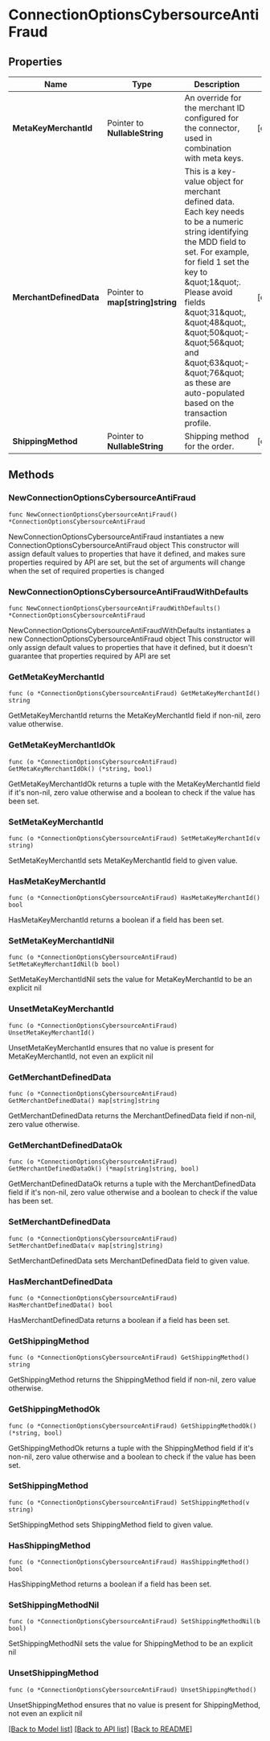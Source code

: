 # ConnectionOptionsCybersourceAntiFraud

## Properties

Name | Type | Description | Notes
------------ | ------------- | ------------- | -------------
**MetaKeyMerchantId** | Pointer to **NullableString** | An override for the merchant ID configured for the connector, used in combination with meta keys. | [optional] 
**MerchantDefinedData** | Pointer to **map[string]string** | This is a key-value object for merchant defined data. Each key needs to be a numeric string identifying the MDD field to set. For example, for field 1 set the key to \&quot;1\&quot;.  Please avoid fields \&quot;31\&quot;, \&quot;48\&quot;, \&quot;50\&quot;-\&quot;56\&quot; and \&quot;63\&quot;-\&quot;76\&quot; as these are auto-populated based on the transaction profile. | [optional] 
**ShippingMethod** | Pointer to **NullableString** | Shipping method for the order. | [optional] 

## Methods

### NewConnectionOptionsCybersourceAntiFraud

`func NewConnectionOptionsCybersourceAntiFraud() *ConnectionOptionsCybersourceAntiFraud`

NewConnectionOptionsCybersourceAntiFraud instantiates a new ConnectionOptionsCybersourceAntiFraud object
This constructor will assign default values to properties that have it defined,
and makes sure properties required by API are set, but the set of arguments
will change when the set of required properties is changed

### NewConnectionOptionsCybersourceAntiFraudWithDefaults

`func NewConnectionOptionsCybersourceAntiFraudWithDefaults() *ConnectionOptionsCybersourceAntiFraud`

NewConnectionOptionsCybersourceAntiFraudWithDefaults instantiates a new ConnectionOptionsCybersourceAntiFraud object
This constructor will only assign default values to properties that have it defined,
but it doesn't guarantee that properties required by API are set

### GetMetaKeyMerchantId

`func (o *ConnectionOptionsCybersourceAntiFraud) GetMetaKeyMerchantId() string`

GetMetaKeyMerchantId returns the MetaKeyMerchantId field if non-nil, zero value otherwise.

### GetMetaKeyMerchantIdOk

`func (o *ConnectionOptionsCybersourceAntiFraud) GetMetaKeyMerchantIdOk() (*string, bool)`

GetMetaKeyMerchantIdOk returns a tuple with the MetaKeyMerchantId field if it's non-nil, zero value otherwise
and a boolean to check if the value has been set.

### SetMetaKeyMerchantId

`func (o *ConnectionOptionsCybersourceAntiFraud) SetMetaKeyMerchantId(v string)`

SetMetaKeyMerchantId sets MetaKeyMerchantId field to given value.

### HasMetaKeyMerchantId

`func (o *ConnectionOptionsCybersourceAntiFraud) HasMetaKeyMerchantId() bool`

HasMetaKeyMerchantId returns a boolean if a field has been set.

### SetMetaKeyMerchantIdNil

`func (o *ConnectionOptionsCybersourceAntiFraud) SetMetaKeyMerchantIdNil(b bool)`

 SetMetaKeyMerchantIdNil sets the value for MetaKeyMerchantId to be an explicit nil

### UnsetMetaKeyMerchantId
`func (o *ConnectionOptionsCybersourceAntiFraud) UnsetMetaKeyMerchantId()`

UnsetMetaKeyMerchantId ensures that no value is present for MetaKeyMerchantId, not even an explicit nil
### GetMerchantDefinedData

`func (o *ConnectionOptionsCybersourceAntiFraud) GetMerchantDefinedData() map[string]string`

GetMerchantDefinedData returns the MerchantDefinedData field if non-nil, zero value otherwise.

### GetMerchantDefinedDataOk

`func (o *ConnectionOptionsCybersourceAntiFraud) GetMerchantDefinedDataOk() (*map[string]string, bool)`

GetMerchantDefinedDataOk returns a tuple with the MerchantDefinedData field if it's non-nil, zero value otherwise
and a boolean to check if the value has been set.

### SetMerchantDefinedData

`func (o *ConnectionOptionsCybersourceAntiFraud) SetMerchantDefinedData(v map[string]string)`

SetMerchantDefinedData sets MerchantDefinedData field to given value.

### HasMerchantDefinedData

`func (o *ConnectionOptionsCybersourceAntiFraud) HasMerchantDefinedData() bool`

HasMerchantDefinedData returns a boolean if a field has been set.

### GetShippingMethod

`func (o *ConnectionOptionsCybersourceAntiFraud) GetShippingMethod() string`

GetShippingMethod returns the ShippingMethod field if non-nil, zero value otherwise.

### GetShippingMethodOk

`func (o *ConnectionOptionsCybersourceAntiFraud) GetShippingMethodOk() (*string, bool)`

GetShippingMethodOk returns a tuple with the ShippingMethod field if it's non-nil, zero value otherwise
and a boolean to check if the value has been set.

### SetShippingMethod

`func (o *ConnectionOptionsCybersourceAntiFraud) SetShippingMethod(v string)`

SetShippingMethod sets ShippingMethod field to given value.

### HasShippingMethod

`func (o *ConnectionOptionsCybersourceAntiFraud) HasShippingMethod() bool`

HasShippingMethod returns a boolean if a field has been set.

### SetShippingMethodNil

`func (o *ConnectionOptionsCybersourceAntiFraud) SetShippingMethodNil(b bool)`

 SetShippingMethodNil sets the value for ShippingMethod to be an explicit nil

### UnsetShippingMethod
`func (o *ConnectionOptionsCybersourceAntiFraud) UnsetShippingMethod()`

UnsetShippingMethod ensures that no value is present for ShippingMethod, not even an explicit nil

[[Back to Model list]](../README.md#documentation-for-models) [[Back to API list]](../README.md#documentation-for-api-endpoints) [[Back to README]](../README.md)


